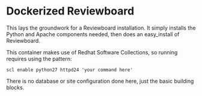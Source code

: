 Dockerized Reviewboard
======================

This lays the groundwork for a Reviewboard installation.  It simply
installs the Python and Apache components needed, then does an
easy_install of Reviewboard.

This container makes use of Redhat Software Collections, so running
requires using the pattern:

    scl enable python27 httpd24 'your command here'

There is no database or site configuration done here, just the basic
building blocks.

